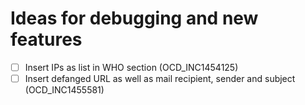 # Ideas for debugging and new features

- [ ] Insert IPs as list in WHO section (OCD_INC1454125)
- [ ] Insert defanged URL as well as mail recipient, sender and subject (OCD_INC1455581)
